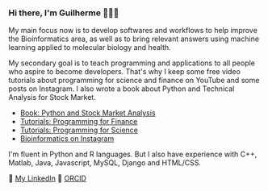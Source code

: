 ### Hi there, I'm Guilherme :man_technologist::dna:

My main focus now is to develop softwares and workflows to help improve the Bioinformatics area, as well as to bring relevant answers using machine learning applied to molecular biology and health.

My secondary goal is to teach programming and applications to all people who aspire to become developers. That's why I keep some free video tutorials about programming for science and finance on YouTube and some posts on Instagram. I also wrote a book about Python and Technical Analysis for Stock Market.

* [Book: Python and Stock Market Analysis](https://www.hotmart.com/product/python-e-analise-tecnica-para-bolsa-de-valores/I66488160M)
* [Tutorials: Programming for Finance](https://www.youtube.com/channel/UCX9926NagPLxyUcSkqDhE_g)
* [Tutorials: Programming for Science](https://www.youtube.com/channel/UCN7ERDQrytJkABbrbRKoFDg)
* [Bioinformatics on Instagram](https://www.instagram.com/sclab.sci)

I'm fluent in Python and R languages. But I also have experience with C++, Matlab, Java, Javascript, MySQL, Django and HTML/CSS.

:briefcase: [My LinkedIn](https://www.linkedin.com/in/guilherme-taborda-ribas-b327834b/)
:briefcase: [ORCID](https://orcid.org/0000-0002-9752-4411)

<!--
**guilhermetabordaribas/guilhermetabordaribas** is a ✨ _special_ ✨ repository because its `README.md` (this file) appears on your GitHub profile.
https://github.com/ikatyang/emoji-cheat-sheet/blob/master/README.md

I also wrote a book about Python and technical analysis for stock exchange. Please, take a look at the [Book](https://clubedeautores.com.br/livro/python-e-analise-tecnica-para-bolsa-de-valores)

Here are some ideas to get you started:
👋
- 🔭 I’m currently working on ...
- 🌱 I’m currently learning ...
- 👯 I’m looking to collaborate on ...
- 🤔 I’m looking for help with ...
- 💬 Ask me about ...
- 📫 How to reach me: ...
- 😄 Pronouns: ...
- ⚡ Fun fact: ...
-->
